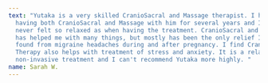 ```yaml
---
text: "Yutaka is a very skilled CranioSacral and Massage therapist. I have been
  having both CranioSacral and Massage with him for several years and I have
  never felt so relaxed as when having the treatment. CranioSacral and Massage
  has helped me with many things, but mostly has been the only relief I have
  found from migraine headaches during and after pregnancy. I find CranioSacral
  Therapy also helps with treatment of stress and anxiety. It is a relaxing and
  non-invasive treatment and I can't recommend Yutaka more highly. "
name: Sarah W.
---
```

